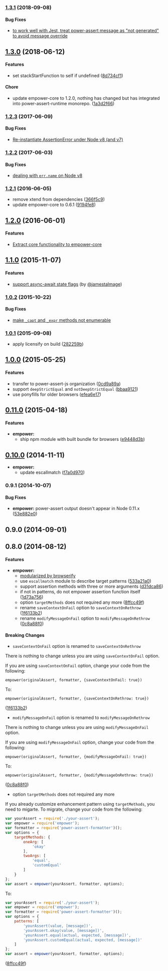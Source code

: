 ### [1.3.1](https://github.com/power-assert-js/empower/releases/tag/v1.3.1) (2018-09-08)


#### Bug Fixes

* [to work well with Jest, treat power-assert message as "not generated" to avoid message override](https://github.com/power-assert-js/empower/pull/29)


## [1.3.0](https://github.com/power-assert-js/empower/releases/tag/v1.3.0) (2018-06-12)


#### Features

* set stackStartFunction to self if undefined ([8d734cf1](https://github.com/power-assert-js/empower/commit/8d734cf1d501b868b4cd65d34b382a8f7170018d))

#### Chore

* update empower-core to 1.2.0, nothing has changed but has integrated into power-assert-runtime monorepo. ([1a3d2f66](1a3d2f666732e66fd6d1cd5419ce671a4d46e25a))


### [1.2.3](https://github.com/power-assert-js/empower/releases/tag/v1.2.3) (2017-06-09)


#### Bug Fixes

* [Re-instantiate AssertionError under Node v8 (and v7)](https://github.com/power-assert-js/empower/pull/26)


### [1.2.2](https://github.com/power-assert-js/empower/releases/tag/v1.2.2) (2017-06-03)


#### Bug Fixes

* [dealing with `err.name` on Node v8](https://github.com/power-assert-js/empower/pull/25)


### [1.2.1](https://github.com/power-assert-js/empower/releases/tag/v1.2.1) (2016-06-05)


  * remove xtend from dependencies ([366f5c9](https://github.com/power-assert-js/empower/commit/366f5c909151ddce59f22999987717a7e2626d31))
  * update empower-core to 0.6.1 ([9194fe8](https://github.com/power-assert-js/empower/commit/9194fe8d35906623934966e37a38a27ed4a23f1a))


## [1.2.0](https://github.com/power-assert-js/empower/releases/tag/v1.2.0) (2016-06-01)


#### Features

  * [Extract core functionality to empower-core](https://github.com/power-assert-js/empower/pull/22)


## [1.1.0](https://github.com/power-assert-js/empower/releases/tag/v1.1.0) (2015-11-07)


#### Features

  * [support async-await state flags](https://github.com/power-assert-js/empower/pull/17) (by [@jamestalmage](https://github.com/jamestalmage))


### [1.0.2](https://github.com/power-assert-js/empower/releases/tag/v1.0.2) (2015-10-22)


#### Bug Fixes

  * [make `_capt` and `_expr` methods not enumerable](https://github.com/power-assert-js/empower/pull/16)


### [1.0.1](https://github.com/power-assert-js/empower/releases/tag/v1.0.1) (2015-09-08)


  * apply licensify on build ([282259b](https://github.com/power-assert-js/empower/commit/282259b632333c62e02113e374baa76dd7cd2890))


## [1.0.0](https://github.com/power-assert-js/empower/releases/tag/v1.0.0) (2015-05-25)


#### Features

  * transfer to power-assert-js organization ([0cd9a89a](https://github.com/power-assert-js/empower/commit/0cd9a89ad3964c863e7f448ba46d565735850539))
  * support `deepStrictEqual` and `notDeepStrictEqual` ([bbaa9121](https://github.com/power-assert-js/empower/commit/bbaa91211bc7779a94934165b0d827ec89df6c5c))
  * use ponyfills for older browsers ([efea6e17](https://github.com/power-assert-js/empower/commit/efea6e173e28922eae7342d7e9f1f832992a99fd))


## [0.11.0](https://github.com/power-assert-js/empower/releases/tag/v0.11.0) (2015-04-18)


#### Features

* **empower:**
  * ship npm module with built bundle for browsers ([e9448d3b](https://github.com/power-assert-js/empower/commit/e9448d3bfd4b44e64810cb2d1e18d6a4e2c6ba4b))


## [0.10.0](https://github.com/power-assert-js/empower/releases/tag/v0.10.0) (2014-11-11)


* **empower:**
  * update escallmatch ([f7a0d970](https://github.com/power-assert-js/empower/commit/f7a0d970333cdec25aacaf3880473da5ccec24de))


### 0.9.1 (2014-10-07)

#### Bug Fixes

* **empower:** power-assert output doesn't appear in Node 0.11.x ([53e882e0](https://github.com/power-assert-js/empower/commit/53e882e00ad3dd8b45f262ab14ac782ed582b954))


## 0.9.0 (2014-09-01)


## 0.8.0 (2014-08-12)


#### Features


* **empower:**
  * [modularized by browserify](https://github.com/power-assert-js/empower/pull/12)
  * use `escallmatch` module to describe target patterns ([533a21a0](https://github.com/power-assert-js/empower/commit/533a21a0374f23f5ca4e198c17d1e20f10d705fa))
  * support assertion methods with three or more arguments ([d31dca86](https://github.com/power-assert-js/empower/commit/d31dca86de2b05ee88ca5df15579308368657d43))
  * if not in patterns, do not empower assertion function itself ([1d73a756](https://github.com/power-assert-js/empower/commit/1d73a7560ef586a45a0a9259e57c143b3b60caaa))
  * option `targetMethods` does not required any more ([8ffcc49f](https://github.com/power-assert-js/empower/commit/8ffcc49fcdb5523eb38e63a0e7cca34f752d9302))
  * rename `saveContextOnFail` option to `saveContextOnRethrow` ([1f6133b2](https://github.com/power-assert-js/empower/commit/1f6133b24be672f32cfd3b66522a7d14ca5d22e1))
  * rename `modifyMessageOnFail` option to `modifyMessageOnRethrow` ([0c8a88f0](https://github.com/power-assert-js/empower/commit/0c8a88f0592917ba15ac0c1bf21c8f39f39ab350))


#### Breaking Changes

* `saveContextOnFail` option is renamed to `saveContextOnRethrow`

There is nothing to change unless you are using `saveContextOnFail` option.

If you are using `saveContextOnFail` option, change your code from the following:

`empower(originalAssert, formatter, {saveContextOnFail: true})`

To:

`empower(originalAssert, formatter, {saveContextOnRethrow: true})`

 ([1f6133b2](https://github.com/power-assert-js/empower/commit/1f6133b24be672f32cfd3b66522a7d14ca5d22e1))

* `modifyMessageOnFail` option is renamed to `modifyMessageOnRethrow`

There is nothing to change unless you are using `modifyMessageOnFail` option.

If you are using `modifyMessageOnFail` option, change your code from the following:

`empower(originalAssert, formatter, {modifyMessageOnFail: true})`

To:

`empower(originalAssert, formatter, {modifyMessageOnRethrow: true})`

 ([0c8a88f0](https://github.com/power-assert-js/empower/commit/0c8a88f0592917ba15ac0c1bf21c8f39f39ab350))

* option `targetMethods` does not required any more

If you already customize enhancement pattern using `targetMethods`, you need to migarte. To migrate, change your code from the following:

```javascript
var yourAssert = require('./your-assert');
var empower = require('empower');
var formatter = require('power-assert-formatter')();
var options = {
    targetMethods: {
        oneArg: [
            'okay'
        ],
        twoArgs: [
            'equal',
            'customEqual'
        ]
    }
};
var assert = empower(yourAssert, formatter, options);
```

To:

```javascript
var yourAssert = require('./your-assert');
var empower = require('empower');
var formatter = require('power-assert-formatter')();
var options = {
    patterns: [
        'yourAssert(value, [message])',
        'yourAssert.okay(value, [message])',
        'yourAssert.equal(actual, expected, [message])',
        'yourAssert.customEqual(actual, expected, [message])'
    ]
};
var assert = empower(yourAssert, formatter, options);
```

([8ffcc49f](https://github.com/power-assert-js/empower/commit/8ffcc49fcdb5523eb38e63a0e7cca34f752d9302))
